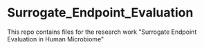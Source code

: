 # Surrogate_Endpoint_Evaluation
This repo contains files for the research work "Surrogate Endpoint Evaluation in Human Microbiome"

